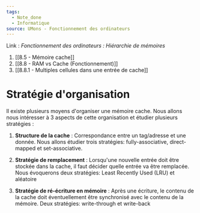 ```yaml
---
tags:
  - Note_done
  - Informatique
source: UMons - Fonctionnement des ordinateurs
---
```


Link :
_Fonctionnement des ordinateurs : Hiérarchie de mémoires_
1. [[8.5 - Mémoire cache]]
2. [[8.8 - RAM vs Cache (Fonctionnement)]]
3. [[8.8.1 - Multiples cellules dans une entrée de cache]]

# Stratégie d'organisation
Il existe plusieurs moyens d'organiser une mémoire cache. Nous allons nous intéresser à 3 aspects de cette organisation et étudier plusieurs stratégies : 
1. **Structure de la cache** : 
Correspondance entre un tag/adresse et une donnée. Nous allons étudier trois stratégies: $\text{fully-associative}$, $\text{direct-mapped}$ et $\text{set-associative}$. 

2. **Stratégie de remplacement** :
Lorsqu'une nouvelle entrée doit être stockée dans la cache, il faut décider quelle entrée va être remplacée. Nous évoquerons deux stratégies: $\text{Least Recently Used}$ (LRU) et $\text{aléatoire}$ 

3. **Stratégie de ré-écriture en mémoire** :
Après une écriture, le contenu de la cache doit éventuellement être synchronisé avec le contenu de la mémoire. Deux stratégies: $\text{write-through}$ et $\text{write-back}$
